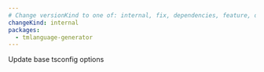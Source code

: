 ```yaml
---
# Change versionKind to one of: internal, fix, dependencies, feature, deprecation, breaking
changeKind: internal
packages:
  - tmlanguage-generator
---
```


Update base tsconfig options
